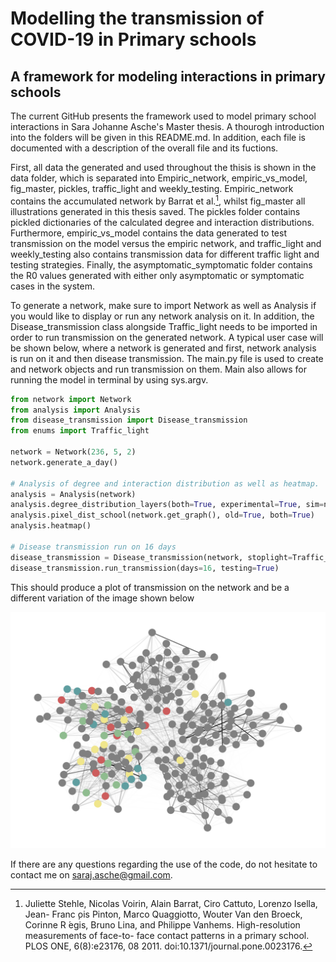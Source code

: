 # Modelling the transmission of COVID-19 in Primary schools

## A framework for modeling interactions in primary schools

The current GitHub presents the framework used to model primary school interactions in Sara Johanne Asche's Master thesis. A thourogh introduction into the folders will be given in this README.md. In addition, each file is documented with a description of the overall file and its fuctions.

First, all data the generated and used throughout the thisis is shown in the data folder, which is separated into Empiric_network, empiric_vs_model, fig_master, pickles, traffic_light and weekly_testing. Empiric_network contains the accumulated network by Barrat et al.[^1], whilst fig_master all illustrations generated in this thesis saved. The pickles folder contains pickled dictionaries of the calculated degree and interaction distributions. Furthermore, empiric_vs_model contains the data generated to test transmission on the model versus the empiric network, and traffic_light and weekly_testing also contains transmission data for different traffic light and testing strategies. Finally, the asymptomatic_symptomatic folder contains the R0 values generated with either only asymptomatic or symptomatic cases in the system.

To generate a network, make sure to import Network as well as Analysis if you would like to display or run any network analysis on it. In addition, the Disease_transmission class alongside Traffic_light needs to be imported in order to run transmission on the generated network. A typical user case will be shown below, where a network is generated and first, network analysis is run on it and then disease transmission. The main.py file is used to create and network objects and run transmission on them. Main also allows for running the model in terminal by using sys.argv.

```python
from network import Network
from analysis import Analysis
from disease_transmission import Disease_transmission
from enums import Traffic_light

network = Network(236, 5, 2)
network.generate_a_day()

# Analysis of degree and interaction distribution as well as heatmap.
analysis = Analysis(network)
analysis.degree_distribution_layers(both=True, experimental=True, sim=network.get_graph())
analysis.pixel_dist_school(network.get_graph(), old=True, both=True)
analysis.heatmap()

# Disease transmission run on 16 days
disease_transmission = Disease_transmission(network, stoplight=Traffic_light.G)
disease_transmission.run_transmission(days=16, testing=True)

```

This should produce a plot of transmission on the network and be a different variation of the image shown below

![This is an image](https://github.com/SaraAsche/PrimarySchoolSimulation/blob/master/data/fig_master/transmission.png)

If there are any questions regarding the use of the code, do not hesitate to contact me on saraj.asche@gmail.com.

[^1]:
    Juliette Stehle, Nicolas Voirin, Alain Barrat, Ciro Cattuto, Lorenzo Isella, Jean-
Franc ̧ois Pinton, Marco Quaggiotto, Wouter Van den Broeck, Corinne R ́egis,
Bruno Lina, and Philippe Vanhems. High-resolution measurements of face-to-
face contact patterns in a primary school. PLOS ONE, 6(8):e23176, 08 2011.
doi:10.1371/journal.pone.0023176.
